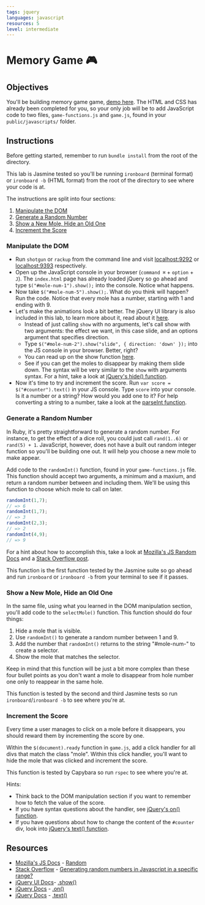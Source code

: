 ```yaml
---
tags: jquery
languages: javascript
resources: 5
level: intermediate
---
```


# Memory Game :video_game:

## Objectives

You'll be building memory game game, [demo here](http://kthffmn.github.io/whac-a-mole/). The HTML and CSS has already been completed for you, so your only job will be to add JavaScript code to two files, `game-functions.js` and `game.js`, found in your `public/javascripts/` folder.

## Instructions

Before getting started, remember to run `bundle install` from the root of the directory. 

This lab is Jasmine tested so you'll be running `ironboard` (terminal format) or `ironboard -b` (HTML format) from the root of the directory to see where your code is at.

The instructions are split into four sections:

1. [Manipulate the DOM](#manipulate-the-dom)
2. [Generate a Random Number](#generate-a-random-number)
3. [Show a New Mole, Hide an Old One](#show-a-new-mole-hide-an-old-one)
4. [Increment the Score](#increment-the-score)

### Manipulate the DOM

* Run `shotgun` or `rackup` from the command line and visit [localhost:9292](http://localhost:9292/) or [localhost:9393](http://localhost:9292/) respectively.
* Open up the JavaScript console in your browser (`command ⌘` + `option` + `J`). The `index.html` page has already loaded jQuery so go ahead and type `$("#mole-num-1").show();` into the console. Notice what happens.
* Now take `$("#mole-num-5").show();`. What do you think will happen? Run the code. Notice that every mole has a number, starting with 1 and ending with 9.
* Let's make the animations look a bit better. The jQuery UI library is also included in this lab, to learn more about it, read about it [here](http://api.jqueryui.com/).
  * Instead of just calling `show` with no arguments, let's call show with two arguments: the effect we want, in this case slide, and an options argument that specifies direction.
  * Type `$("#mole-num-2").show("slide", { direction: 'down' });` into the JS console in your browser. Better, right?
  * You can read up on the show function [here](http://api.jqueryui.com/show).
  * See if you can get the moles to disappear by making them slide down. The syntax will be very similar to the `show` with arguments syntax. For a hint, take a look at [jQuery's hide() function](http://api.jqueryui.com/hide/).
* Now it's time to try and increment the score. Run `var score = $("#counter").text()` in your JS console. Type `score` into your console. Is it a number or a string? How would you add one to it? For help converting a string to a number, take a look at the [parseInt function](https://developer.mozilla.org/en-US/docs/Web/JavaScript/Reference/Global_Objects/parseInt).

### Generate a Random Number

In Ruby, it's pretty straightforward to generate a random number. For instance, to get the effect of a dice roll, you could just call `rand(1..6)` or `rand(5) + 1`. JavaScript, however, does not have a built out random integer function so you'll be building one out. It will help you choose a new mole to make appear.

Add code to the `randomInt()` function, found in your `game-functions.js` file. This function should accept two arguments, a minimum and a maxium, and return a random number between and including them. We'll be using this function to choose which mole to call on later.

```javascript
randomInt(1,7);
// => 6
randomInt(1,7);
// => 3
randomInt(2,3);
// => 2
randomInt(4,9);
// => 9
```

For a hint about how to accomplish this, take a look at [Mozilla's JS Random Docs](https://developer.mozilla.org/en-US/docs/Web/JavaScript/Reference/Global_Objects/Math/random) and a [Stack Overflow post](http://stackoverflow.com/a/1527820/2890716).

This function is the first function tested by the Jasmine suite so go ahead and run `ironboard` or `ironboard -b` from your terminal to see if it passes.

### Show a New Mole, Hide an Old One

In the same file, using what you learned in the DOM manipulation section, you'll add code to the `selectMole()` function. This function should do four things:

1. Hide a mole that is visible.
2. Use `randomInt()` to generate a random number between 1 and 9.
3. Add the number that `randomInt()` returns to the string "#mole-num-" to create a selector.
4. Show the mole that matches the selector.

Keep in mind that this function will be just a bit more complex than these four bullet points as you don't want a mole to disappear from hole number one only to reappear in the same hole.

This function is tested by the second and third Jasmine tests so run `ironboard`/`ironboard -b` to see where you're at.

### Increment the Score

Every time a user manages to click on a mole before it disappears, you should reward them by incrementing the score by one.

Within the `$(document).ready` function in `game.js`, add a click handler for all divs that match the class "mole". Within this click handler, you'll want to hide the mole that was clicked and increment the score. 

This function is tested by Capybara so run `rspec` to see where you're at.

Hints:
* Think back to the DOM manipulation section if you want to remember how to fetch the value of the score.
* If you have syntax questions about the handler, see [jQuery's on() function](http://api.jquery.com/on/).
* If you have questions about how to change the content of the `#counter` div, look into [jQuery's text() function](http://api.jquery.com/text/).

## Resources
* [Mozilla's JS Docs](https://developer.mozilla.org/en-US/docs/Web/JavaScript/) - [Random](https://developer.mozilla.org/en-US/docs/Web/JavaScript/Reference/Global_Objects/Math/random)
* [Stack Overflow](http://stackoverflow.com/) - [Generating random numbers in Javascript in a specific range?](http://stackoverflow.com/a/1527820/2890716)
* [jQuery UI Docs](http://api.jqueryui.com/)- [.show()](http://api.jqueryui.com/show/)
* [jQuery Docs](http://api.jquery.com/) - [.on()](http://api.jquery.com/on/)
* [jQuery Docs](http://api.jquery.com/) - [.text()](http://api.jquery.com/text/)
